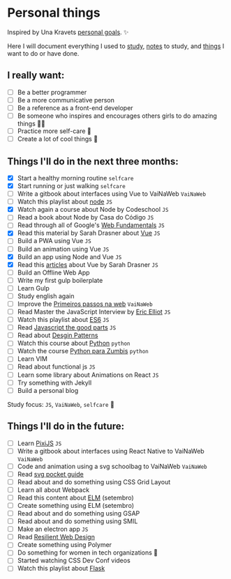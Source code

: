 # Personal things

Inspired by Una Kravets [personal goals](http://una.im/personal-goals-guide). :sparkles:

Here I will document everything I used to [study](/links), [notes](/notes) to study, and [things](/tasks) I want to do or have done.

## I really want:

- [ ] Be a better programmer
- [ ] Be a more communicative person
- [ ] Be a reference as a front-end developer
- [ ] Be someone who inspires and encourages others girls to do amazing things :sparkling_heart::sparkles:
- [ ] Practice more self-care :tulip:
- [ ] Create a lot of cool things :whale:

## Things I'll do in the next three months:

- [x] Start a healthy morning routine `selfcare`
- [x] Start running or just walking `selfcare`
- [ ] Write a gitbook about interfaces using Vue to VaiNaWeb `VaiNaWeb`
- [ ] Watch this playlist about [node](https://www.youtube.com/playlist?list=PLQCmSnNFVYnTFo60Bt972f8HA4Td7WKwq) `JS`
- [x] Watch again a course about Node by Codeschool `JS`
- [ ] Read a book about Node by Casa do Código `JS`
- [ ] Read through all of Google's [Web Fundamentals](https://developers.google.com/web/fundamentals/) `JS`
- [x] Read this material by Sarah Drasner about [Vue](https://github.com/sdras/intro-to-vue) `JS`
- [ ] Build a PWA using Vue `JS`
- [ ] Build an animation using Vue `JS`
- [x] Build an app using Node and Vue `JS`
- [x] Read this [articles](https://css-tricks.com/guides/vue/) about Vue by Sarah Drasner `JS`
- [ ] Build an Offline Web App
- [ ] Write my first gulp boilerplate
- [ ] Learn Gulp
- [ ] Study english again
- [ ] Improve the [Primeiros passos na web](https://github.com/VaiNaWeb/primeiros-passos-na-web) `VaiNaWeb`
- [ ] Read Master the JavaScript Interview by [Eric Elliot](https://medium.com/@_ericelliott/latest) `JS`
- [ ] Watch this playlist about [ES6](https://www.youtube.com/watch?v=LTbnmiXWs2k&list=PL57atfCFqj2h5fpdZD-doGEIs0NZxeJTX) `JS`
- [ ] Read [Javascript the good parts](https://www.amazon.com.br/JavaScript-Good-Parts-Douglas-Crockford/dp/0596517742) `JS`
- [ ] Read about [Desgin Patterns](https://github.com/khaosdoctor/design-patterns-for-humans)
- [ ] Watch this course about [Python](https://www.udemy.com/python-iniciantes/) `python`
- [ ] Watch the course [Python para Zumbis](https://www.pycursos.com/python-para-zumbis/) `python`
- [ ] Learn VIM
- [ ] Read about functional js `JS`
- [ ] Learn some library about Animations on React `JS`
- [ ] Try something with Jekyll
- [ ] Build a personal blog

Study focus: `JS`, `VaiNaWeb`, `selfcare` :rocket:

## Things I'll do in the future:

- [ ] Learn [PixiJS](http://www.pixijs.com/tutorials) `JS`
- [ ] Write a gitbook about interfaces using React Native to VaiNaWeb `VaiNaWeb`
- [ ] Code and animation using a svg schoolbag to VaiNaWeb `VaiNaWeb`
- [ ] Read [svg pocket guide](http://svgpocketguide.com/book/)
- [ ] Read about and do something using CSS Grid Layout
- [ ] Learn all about Webpack
- [ ] Read this content about [ELM](https://css-tricks.com/introduction-elm-architecture-build-first-application) (setembro)
- [ ] Create something using ELM (setembro)
- [ ] Read about and do something using GSAP
- [ ] Read about and do something using SMIL
- [ ] Make an electron app `JS`
- [ ] Read [Resilient Web Design](https://resilientwebdesign.com/)
- [ ] Create something using Polymer
- [ ] Do something for women in tech organizations :sunflower:
- [ ] Started watching CSS Dev Conf videos
- [ ] Watch this playlist about [Flask](https://www.youtube.com/channel/UCiHEeTXhVQDnw4m8OVl36yA)
